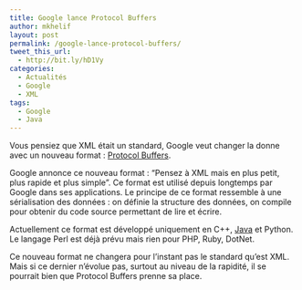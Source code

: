 ```yaml
---
title: Google lance Protocol Buffers
author: mkhelif
layout: post
permalink: /google-lance-protocol-buffers/
tweet_this_url:
  - http://bit.ly/hD1Vy
categories:
  - Actualités
  - Google
  - XML
tags:
  - Google
  - Java
---
```

Vous pensiez que XML était un standard, Google veut changer la donne avec un nouveau format : <a href="http://code.google.com/apis/protocolbuffers/" target="_blank">Protocol Buffers</a>.

Google annonce ce nouveau format : &#8220;Pensez à XML mais en plus petit, plus rapide et plus simple&#8221;. Ce format est utilisé depuis longtemps par Google dans ses applications. Le principe de ce format ressemble à une sérialisation des données : on définie la structure des données, on compile pour obtenir du code source permettant de lire et écrire.

Actuellement ce format est développé uniquement en C++, <a title="Java : Utilisation de ProtocolBuffers." href="http://www.mkhelif.fr/2008/07/29/java-utilisation-de-protocol-buffers.html" target="_self">Java</a> et Python. Le langage Perl est déjà prévu mais rien pour PHP, Ruby, DotNet.

Ce nouveau format ne changera pour l&#8217;instant pas le standard qu&#8217;est XML. Mais si ce dernier n&#8217;évolue pas, surtout au niveau de la rapidité, il se pourrait bien que Protocol Buffers prenne sa place.
